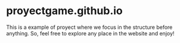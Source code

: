 # proyectgame.github.io
This is a example of proyect where we focus in the structure before anything. So, feel free to explore any place in the website and enjoy!
